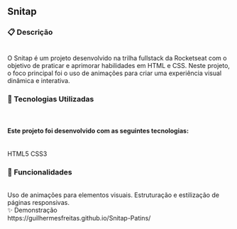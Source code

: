 <h2>Snitap</h2>

<h3>📋 Descrição </h3>
<br>
O Snitap é um projeto desenvolvido na trilha fullstack da Rocketseat com o objetivo de praticar e aprimorar habilidades em HTML e CSS. Neste projeto, o foco principal foi o uso de animações para criar uma experiência visual dinâmica e interativa.
<br>

<h3>🚀 Tecnologias Utilizadas</h3>
<br>
<h4>Este projeto foi desenvolvido com as seguintes tecnologias:</h4>
<br>
HTML5
CSS3
<br>
<h3>🔧 Funcionalidades</h3>
<br>
 Uso de animações para elementos visuais.
 Estruturação e estilização de páginas responsivas.
<br>

 </h3>✨ Demonstração </h3>
 <br>
 https://guilhermesfreitas.github.io/Snitap-Patins/
